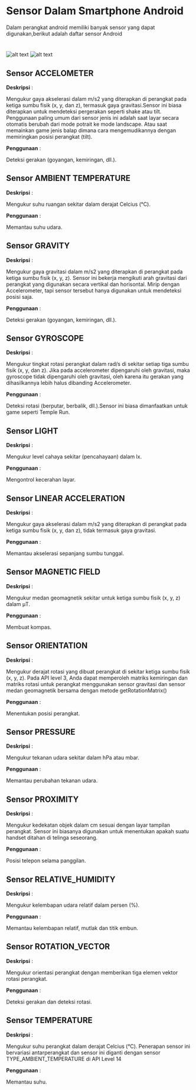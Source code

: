 # Sensor Dalam Smartphone Android
Dalam perangkat android memiliki banyak sensor yang dapat digunakan,berikut adalah daftar sensor Android
#
![alt text](image/hasil.jpeg)
![alt text](image/hasil2.jpeg)
## Sensor ACCELOMETER
__Deskripsi__ : 

Mengukur gaya akselerasi dalam m/s2 yang diterapkan di perangkat pada ketiga sumbu fisik (x, y, dan z), termasuk gaya gravitasi.Sensor ini biasa diterapkan untuk mendeteksi pergerakan seperti shake atau tilt. Penggunaan paling umum dari sensor jenis ini adalah saat layar secara otomatis berubah dari mode potrait ke mode landscape. Atau saat memainkan game jenis balap dimana cara mengemudikannya dengan memiringkan posisi perangkat (tilt).

__Penggunaan__ : 

Deteksi gerakan (goyangan, kemiringan, dll.).

## Sensor AMBIENT TEMPERATURE
__Deskripsi__ : 

Mengukur suhu ruangan sekitar dalam derajat Celcius (°C).

__Penggunaan__ : 

Memantau suhu udara.

## Sensor GRAVITY
__Deskripsi__ : 

Mengukur gaya gravitasi dalam m/s2 yang diterapkan di perangkat pada ketiga sumbu fisik (x, y, z). Sensor ini bekerja mengikuti arah gravitasi dari perangkat yang digunakan secara vertikal dan horisontal. Mirip dengan Accelerometer, tapi sensor tersebut hanya digunakan untuk mendeteksi posisi saja.

__Penggunaan__ : 

Deteksi gerakan (goyangan, kemiringan, dll.).

## Sensor GYROSCOPE
__Deskripsi__ : 

Mengukur tingkat rotasi perangkat dalam rad/s di sekitar setiap tiga sumbu fisik (x, y, dan z). Jika pada accelerometer dipengaruhi oleh gravitasi, maka gyroscope tidak dipengaruhi oleh gravitasi, oleh karena itu gerakan yang dihasilkannya lebih halus dibanding Accelerometer.

__Penggunaan__ : 

Deteksi rotasi (berputar, berbalik, dll.).Sensor ini biasa dimanfaatkan untuk game seperti Temple Run.

## Sensor LIGHT
__Deskripsi__ : 

Mengukur level cahaya sekitar (pencahayaan) dalam lx.

__Penggunaan__ : 

Mengontrol kecerahan layar.
  
## Sensor LINEAR ACCELERATION
__Deskripsi__ : 

Mengukur gaya akselerasi dalam m/s2 yang diterapkan di perangkat pada ketiga sumbu fisik (x, y, dan z), tidak termasuk gaya gravitasi.

__Penggunaan__ : 

Memantau akselerasi sepanjang sumbu tunggal.

## Sensor MAGNETIC FIELD
__Deskripsi__ : 

Mengukur medan geomagnetik sekitar untuk ketiga sumbu fisik (x, y, z) dalam μT.

__Penggunaan__ : 

Membuat kompas.

## Sensor ORIENTATION
__Deskripsi__ : 

Mengukur derajat rotasi yang dibuat perangkat di sekitar ketiga sumbu fisik (x, y, z). Pada API level 3, Anda dapat memperoleh matriks kemiringan dan matriks rotasi untuk perangkat menggunakan sensor gravitasi dan sensor medan geomagnetik bersama dengan metode getRotationMatrix()

__Penggunaan__ : 

Menentukan posisi perangkat.

## Sensor PRESSURE	
__Deskripsi__ : 

Mengukur tekanan udara sekitar dalam hPa atau mbar.

__Penggunaan__ : 

Memantau perubahan tekanan udara.

## Sensor PROXIMITY	
__Deskripsi__ : 

Mengukur kedekatan objek dalam cm sesuai dengan layar tampilan perangkat. Sensor ini biasanya digunakan untuk menentukan apakah suatu handset ditahan di telinga seseorang.

__Penggunaan__ : 

Posisi telepon selama panggilan.

## Sensor RELATIVE_HUMIDITY
__Deskripsi__ : 

Mengukur kelembapan udara relatif dalam persen (%).

__Penggunaan__ : 

Memantau kelembapan relatif, mutlak dan titik embun.

## Sensor ROTATION_VECTOR
__Deskripsi__ : 

Mengukur orientasi perangkat dengan memberikan tiga elemen vektor rotasi perangkat.

__Penggunaan__ : 

Deteksi gerakan dan deteksi rotasi.

## Sensor TEMPERATURE
__Deskripsi__ : 

Mengukur suhu perangkat dalam derajat Celcius (°C). Penerapan sensor ini bervariasi antarperangkat dan sensor ini diganti dengan sensor TYPE_AMBIENT_TEMPERATURE di API Level 14

__Penggunaan__ : 

Memantau suhu.
